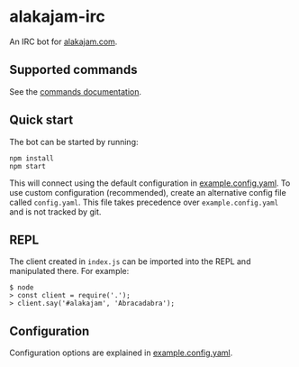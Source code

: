 # alakajam-irc
An IRC bot for [alakajam.com](alakajam.com).

## Supported commands
See the [commands documentation](https://github.com/alakajam-team/alakajam-irc/blob/master/docs/commands.md).

## Quick start
The bot can be started by running:

    npm install
    npm start

This will connect using the default configuration in [example.config.yaml](https://github.com/alakajam-team/alakajam-irc/blob/master/example.config.yaml). To use custom configuration (recommended), create an alternative config file called `config.yaml`. This file takes precedence over `example.config.yaml` and is not tracked by git.

## REPL
The client created in `index.js` can be imported into the REPL and manipulated there. For example:

    $ node
    > const client = require('.');
    > client.say('#alakajam', 'Abracadabra');

## Configuration
Configuration options are explained in [example.config.yaml](https://github.com/alakajam-team/alakajam-irc/blob/master/example.config.yaml).
